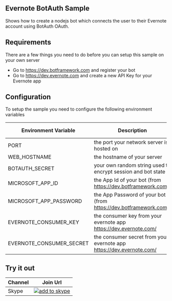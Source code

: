 ## Evernote BotAuth Sample

Shows how to create a nodejs bot which connects the user to their Evernote account using BotAuth OAuth.

## Requirements
There are a few things you need to do before you can setup this sample on your own server
* Go to https://dev.botframework.com and register your bot
* Go to https://dev.evernote.com and create a new API Key for your Evernote app

## Configuration
To setup the sample you need to configure the following environment variables

| Environment Variable       | Description                                                        | Required  | Default Value |
|----------------------------|--------------------------------------------------------------------|:---------:|:-------------:|
| PORT                       | the port your network server is hosted on                          | no        | 3998          |
| WEB_HOSTNAME               | the hostname of your server                                        | yes       |               |
| BOTAUTH_SECRET             | your own random string used to encrypt session and bot state       | yes       |               |
| MICROSOFT_APP_ID           | the App Id of your bot (from https://dev.botframework.com/)        | yes       |               |
| MICROSOFT_APP_PASSWORD     | the App Password of your bot (from https://dev.botframework.com/)  | yes       |               |
| EVERNOTE_CONSUMER_KEY      | the consumer key from your evernote app https://dev.evernote.com/  | yes       |               |
| EVERNOTE_CONSUMER_SECRET   | the consumer secret from your evernote app https://dev.evernote.com/  | yes    |               |

## Try it out

| Channel     | Join Url |
|-------------|----------|
| Skype       | [![add to skype](https://secure.skypeassets.com/content/dam/scom/images/add-bot-button/add-to-skype-buttons02-36px.png "")](https://join.skype.com/bot/87421e86-cd30-4817-8651-99ba663c2664) |
